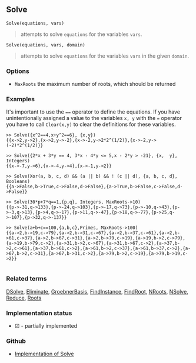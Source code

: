 ## Solve 

```
Solve(equations, vars)
```

> attempts to solve `equations` for the variables `vars`.

```
Solve(equations, vars, domain)
```

> attempts to solve `equations` for the variables `vars` in the given `domain`.

### Options

- `MaxRoots` the maximum number of roots, which should be returned 

### Examples

It's important to use the `==` operator to define the equations. If you have unintentionally assigned a value to the variables `x, y` with the `=` operator you have to call `Clear(x,y)` to clear the definitions for these variables.

```
>> Solve({x^2==4,x+y^2==6}, {x,y})
{{x->2,y->2},{x->2,y->-2},{x->-2,y->2*2^(1/2)},{x->-2,y->(-2)*2^(1/2)}}

>> Solve({2*x + 3*y == 4, 3*x - 4*y <= 5,x - 2*y > -21}, {x,  y}, Integers)
{{x->-7,y->6},{x->-4,y->4},{x->-1,y->2}}

>> Solve(Xor(a, b, c, d) && (a || b) && ! (c || d), {a, b, c, d}, Booleans)
{{a->False,b->True,c->False,d->False},{a->True,b->False,c->False,d->False}}

>> Solve(30*p+7*q==1,{p,q}, Integers, MaxRoots->10)
{{p->-31,q->133},{p->-24,q->103},{p->-17,q->73},{p->-10,q->43},{p->-3,q->13},{p->4,q->-17},{p->11,q->-47},{p->18,q->-77},{p->25,q->-107},{p->32,q->-137}}

>> Solve(a+b+c==100,{a,b,c},Primes, MaxRoots->100)
{{a->2,b->19,c->79},{a->2,b->31,c->67},{a->2,b->37,c->61},{a->2,b->61,c->37},{a->2,b->67,c->31},{a->2,b->79,c->19},{a->19,b->2,c->79},{a->19,b->79,c->2},{a->31,b->2,c->67},{a->31,b->67,c->2},{a->37,b->2,c->61},{a->37,b->61,c->2},{a->61,b->2,c->37},{a->61,b->37,c->2},{a->67,b->2,c->31},{a->67,b->31,c->2},{a->79,b->2,c->19},{a->79,b->19,c->2}}
            
```

### Related terms 
[DSolve](DSolve.md), [Eliminate](Eliminate.md), [GroebnerBasis](GroebnerBasis.md), [FindInstance](FindInstance.md), [FindRoot](FindRoot.md), [NRoots](NRoots.md), [NSolve](NSolve.md), [Reduce](Reduce.md), [Roots](Roots.md) 


### Implementation status

* &#x2611; - partially implemented

### Github

* [Implementation of Solve](https://github.com/axkr/symja_android_library/blob/master/symja_android_library/matheclipse-core/src/main/java/org/matheclipse/core/reflection/system/Solve.java#L99) 

